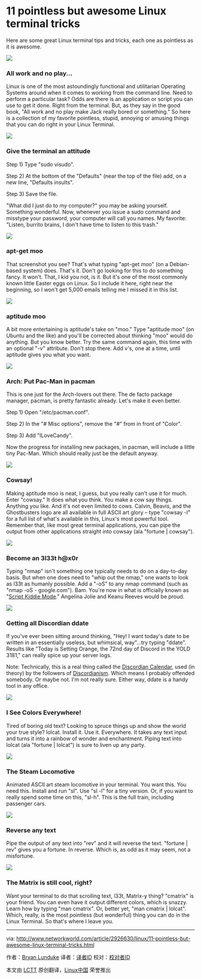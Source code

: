 11 pointless but awesome Linux terminal tricks
================================================================================
Here are some great Linux terminal tips and tricks, each one as pointless as it is awesome. 

![](http://images.techhive.com/images/article/2015/05/slide_01-100587352-orig.png)

### All work and no play... ###

Linux is one of the most astoundingly functional and utilitarian Operating Systems around when it comes to working from the command line. Need to perform a particular task? Odds are there is an application or script you can use to get it done. Right from the terminal. But, as they say in the good book, "All work and no play make Jack really bored or something." So here is a collection of my favorite pointless, stupid, annoying or amusing things that you can do right in your Linux Terminal.

![](http://images.techhive.com/images/article/2015/05/slide_02-100587353-orig.png)

### Give the terminal an attitude ###

Step 1) Type "sudo visudo".

Step 2) At the bottom of the "Defaults" (near the top of the file) add, on a new line, "Defaults insults".

Step 3) Save the file.

"What did I just do to my computer?" you may be asking yourself. Something wonderful. Now, whenever you issue a sudo command and misstype your password, your computer will call you names. My favorite: "Listen, burrito brains, I don't have time to listen to this trash."

![](http://images.techhive.com/images/article/2015/05/slide_03-100587354-orig.png)

### apt-get moo ###

That screenshot you see? That's what typing "apt-get moo" (on a Debian-based system) does. That's it. Don't go looking for this to do something fancy. It won't. That, I kid you not, is it. But it's one of the most commonly known little Easter eggs on Linux. So I include it here, right near the beginning, so I won't get 5,000 emails telling me I missed it in this list.

![](http://images.techhive.com/images/article/2015/05/slide_04-100587355-orig.png)

### aptitude moo ###

A bit more entertaining is aptitude's take on "moo." Type "aptitude moo" (on Ubuntu and the like) and you'll be corrected about thinking "moo" would do anything. But you know better. Try the same command again, this time with an optional "-v" attribute. Don't stop there. Add v's, one at a time, until aptitude gives you what you want.

![](http://images.techhive.com/images/article/2015/05/slide_05-100587356-orig.png)

### Arch: Put Pac-Man in pacman ###

This is one just for the Arch-lovers out there. The de facto package manager, pacman, is pretty fantastic already. Let's make it even better.

Step 1) Open "/etc/pacman.conf".

Step 2) In the "# Misc options", remove the "#" from in front of "Color".

Step 3) Add "ILoveCandy".

Now the progress for installing new packages, in pacman, will include a little tiny Pac-Man. Which should really just be the default anyway.

![](http://images.techhive.com/images/article/2015/05/slide_06-100587358-orig.png)

### Cowsay! ###

Making aptitude moo is neat, I guess, but you really can't use it for much. Enter "cowsay." It does what you think. You make a cow say things. Anything you like. And it's not even limited to cows. Calvin, Beavis, and the Ghostbusters logo are all available in full ASCII art glory – type "cowsay -l" for a full list of what's available in this, Linux's most powerful tool. Remember that, like most great terminal applications, you can pipe the output from other applications straight into cowsay (ala "fortune | cowsay").

![](http://images.techhive.com/images/article/2015/05/slide_07-100587359-orig.png)

### Become an 3l33t h@x0r ###

Typing "nmap" isn't something one typically needs to do on a day-to-day basis. But when one does need to "whip out the nmap," one wants to look as l33t as humanly possible. Add a "-oS" to any nmap command (such as "nmap -oS - google.com"). Bam. You're now in what is officially known as "[Script Kiddie Mode][1]." Angelina Jolie and Keanu Reeves would be proud.

![](http://images.techhive.com/images/article/2015/05/slide_08-100587360-orig.png)

### Getting all Discordian ddate ###

If you've ever been sitting around thinking, "Hey! I want today's date to be written in an essentially useless, but whimsical, way"…try typing "ddate". Results like "Today is Setting Orange, the 72nd day of Discord in the YOLD 3181," can really spice up your server logs.

Note: Technically, this is a real thing called the [Discordian Calendar][2], used (in theory) by the followers of [Discordianism][3]. Which means I probably offended somebody. Or maybe not. I'm not really sure. Either way, ddate is a handy tool in any office.

![](http://images.techhive.com/images/article/2015/05/slide_09-100587361-orig.png)

### I See Colors Everywhere! ###

Tired of boring old text? Looking to spruce things up and show the world your true style? lolcat. Install it. Use it. Everywhere. It takes any text input and turns it into a rainbow of wonder and enchantment. Piping text into lolcat (ala "fortune | lolcat") is sure to liven up any party.

![](http://images.techhive.com/images/article/2015/05/slide_10-100587362-orig.png)

### The Steam Locomotive ###

Animated ASCII art steam locomotive in your terminal. You want this. You need this. Install and run "sl". Use "sl -l" for a tiny version. Or, if you want to really spend some time on this, "sl-h". This is the full train, including passenger cars.

![](http://images.techhive.com/images/article/2015/05/slide_11-100587364-orig.png)

### Reverse any text ###

Pipe the output of any text into "rev" and it will reverse the text. "fortune | rev" gives you a fortune. In reverse. Which is, as odd as it may seem, not a misfortune.

![](http://images.techhive.com/images/article/2015/05/slide_12-100587366-orig.png)

### The Matrix is still cool, right? ###

Want your terminal to do that scrolling text, l33t, Matrix-y thing? "cmatrix" is your friend. You can even have it output different colors, which is snazzy. Learn how by typing "man cmatrix". Or, better yet, "man cmatrix | lolcat". Which, really, is the most pointless (but wonderful) thing you can do in the Linux Terminal. So that's where I leave you.

--------------------------------------------------------------------------------

via: http://www.networkworld.com/article/2926630/linux/11-pointless-but-awesome-linux-terminal-tricks.html

作者：[Bryan Lunduke][a]
译者：[译者ID](https://github.com/译者ID)
校对：[校对者ID](https://github.com/校对者ID)

本文由 [LCTT](https://github.com/LCTT/TranslateProject) 原创翻译，[Linux中国](https://linux.cn/) 荣誉推出

[a]:http://www.networkworld.com/author/Bryan-Lunduke/
[1]:http://nmap.org/book/output-formats-script-kiddie.html
[2]:http://en.wikipedia.org/wiki/Discordian_calendar
[3]:http://en.wikipedia.org/wiki/Discordianism